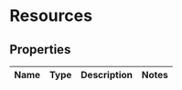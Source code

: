 
# Resources

## Properties
Name | Type | Description | Notes
------------ | ------------- | ------------- | -------------



